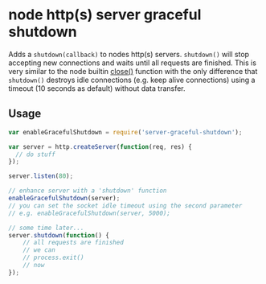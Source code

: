 # node http(s) server graceful shutdown

Adds a ``shutdown(callback)`` to nodes http(s) servers. ``shutdown()`` will stop accepting new connections and waits until all requests are finished.
This is very similar to the node builtin [close()](https://nodejs.org/api/net.html#net_server_close_callback) function with the only difference that ``shutdown()`` destroys idle connections (e.g. keep alive connections) using a timeout (10 seconds as default) without data transfer.

## Usage

```javascript
var enableGracefulShutdown = require('server-graceful-shutdown');

var server = http.createServer(function(req, res) {
  // do stuff
});

server.listen(80);

// enhance server with a 'shutdown' function
enableGracefulShutdown(server);
// you can set the socket idle timeout using the second parameter 
// e.g. enableGracefulShutdown(server, 5000);

// some time later...
server.shutdown(function() {
	// all requests are finished 
	// we can 
	// process.exit() 
	// now
});
```